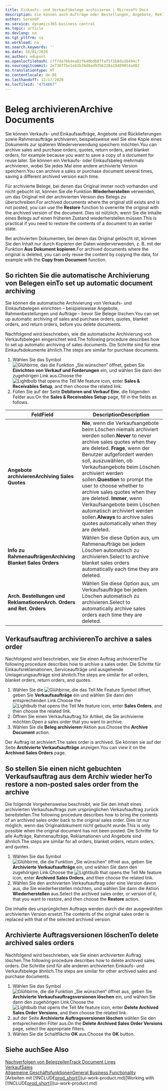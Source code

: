 ```yaml
---
title: Einkaufs- und Verkaufsbelege archivieren | Microsoft Docs
description: Sie können auch Aufträge oder Bestellungen, Angebote, Reklamationen und Rahmenaufträge archivieren, und Sie können den archivierten Beleg verwenden, um den Beleg neu zu erstellen, dass er aus archiviert wurde.
author: SorenGP
ms.service: dynamics365-business-central
ms.topic: article
ms.devlang: na
ms.tgt_pltfrm: na
ms.workload: na
ms.search.keywords: ''
ms.date: 10/01/2020
ms.author: edupont
ms.openlocfilehash: c7f7da76bdea02f640bdb0ffaf5f1b8da16494cf
ms.sourcegitcommit: 2e7307fbe1eb3b34d0ad9356226a19409054a402
ms.translationtype: HT
ms.contentlocale: de-DE
ms.lasthandoff: 12/17/2020
ms.locfileid: "4754867"
---
```

# <a name="archive-documents"></a><span data-ttu-id="fcd6d-103">Beleg archivieren</span><span class="sxs-lookup"><span data-stu-id="fcd6d-103">Archive Documents</span></span>
<span data-ttu-id="fcd6d-104">Sie können Verkaufs- und Einkaufsaufträge, Angebote und Rücklieferungen sowie Rahmenaufträge archivieren, beispielsweise weil Sie eine Kopie eines Dokuments zur späteren Wiederverwendung speichern möchten.</span><span class="sxs-lookup"><span data-stu-id="fcd6d-104">You can archive sales and purchase orders, quotes, return orders, and blanket orders, for example because you want to save a copy of a document for reuse later.</span></span> <span data-ttu-id="fcd6d-105">Sie können ein Verkaufs- oder Einkaufsbeleg mehrmals archivieren, wobei Sie jedes Mal eine andere archivierte Version speichern.</span><span class="sxs-lookup"><span data-stu-id="fcd6d-105">You can archive a sales or purchase document several times, saving a different archived version each time.</span></span>

<span data-ttu-id="fcd6d-106">Für archivierte Belege, bei denen das Original immer noch vorhanden und nicht gebucht ist, können Sie die Funktion **Wiederherstellen** verwenden, um das Original mit der archivierten Version des Belegs zu überschreiben.</span><span class="sxs-lookup"><span data-stu-id="fcd6d-106">For archived documents where the original still exists and is not posted, you can use the **Restore** function to overwrite the original with the archived version of the document.</span></span> <span data-ttu-id="fcd6d-107">Dies ist nützlich, wenn Sie die Inhalte eines Belegs auf einen früheren Zustand wiederherstellen müssen.</span><span class="sxs-lookup"><span data-stu-id="fcd6d-107">This is practical if you need to restore the contents of a document to an earlier state.</span></span>

<span data-ttu-id="fcd6d-108">Bei archivierten Dokumenten, bei denen das Original gelöscht ist, können Sie den Inhalt nur durch Kopieren der Daten wiederverwenden, z. B. mit der Funktion **Aus Dokument kopieren**.</span><span class="sxs-lookup"><span data-stu-id="fcd6d-108">For archived documents where the original is deleted, you can only reuse the content by copying the data, for example with the **Copy from Document** function.</span></span>   

## <a name="to-set-up-automatic-document-archiving"></a><span data-ttu-id="fcd6d-109">So richten Sie die automatische Archivierung von Belegen ein</span><span class="sxs-lookup"><span data-stu-id="fcd6d-109">To set up automatic document archiving</span></span>  
<span data-ttu-id="fcd6d-110">Sie können die automatische Archivierung von Verkaufs- und Einkaufsbelegen einrichten – beispielsweise Angebote, Rahmenbestellungen und Aufträge – bevor Sie Belege löschen.</span><span class="sxs-lookup"><span data-stu-id="fcd6d-110">You can set up automatic archiving of sales and purchase orders, quotes, blanket orders, and return orders, before you delete documents.</span></span>

<span data-ttu-id="fcd6d-111">Nachfolgend wird beschrieben, wie die automatische Archivierung von Verkaufsbelegen eingerichtet wird.</span><span class="sxs-lookup"><span data-stu-id="fcd6d-111">The following procedure describes how to set up automatic archiving of sales documents.</span></span> <span data-ttu-id="fcd6d-112">Die Schritte sind für eine Einkaufsdokumente ähnlich.</span><span class="sxs-lookup"><span data-stu-id="fcd6d-112">The steps are similar for purchase documents.</span></span>
1.  <span data-ttu-id="fcd6d-113">Wählen Sie das Symbol ![Glühbirne, das die Funktion „Sie wünschen“ öffnet](media/ui-search/search_small.png "Was möchten Sie tun?"), geben Sie **Einrichten von Verkauf und Forderungen** ein, und wählen Sie dann den zugehörigen Link aus.</span><span class="sxs-lookup"><span data-stu-id="fcd6d-113">Choose the ![Lightbulb that opens the Tell Me feature](media/ui-search/search_small.png "Tell me what you want to do") icon, enter **Sales & Receivables Setup**, and then choose the related link.</span></span>
2. <span data-ttu-id="fcd6d-114">Füllen Sie auf der Seite **Debitoren und Verkauf Einr.** die folgenden Felder aus:</span><span class="sxs-lookup"><span data-stu-id="fcd6d-114">On the **Sales & Receivables Setup** page, fill in the fields as follows.</span></span>

|<span data-ttu-id="fcd6d-115">Feld</span><span class="sxs-lookup"><span data-stu-id="fcd6d-115">Field</span></span>|<span data-ttu-id="fcd6d-116">Description</span><span class="sxs-lookup"><span data-stu-id="fcd6d-116">Description</span></span>|
|-----|-----------|
|<span data-ttu-id="fcd6d-117">**Angebote archivieren**</span><span class="sxs-lookup"><span data-stu-id="fcd6d-117">**Archiving Sales Quotes**</span></span>|<span data-ttu-id="fcd6d-118">**Nie**, wenn die Verkaufsangebote beim Löschen niemals archiviert werden sollen.</span><span class="sxs-lookup"><span data-stu-id="fcd6d-118">**Never** to never archive sales quotes when they are deleted.</span></span> <span data-ttu-id="fcd6d-119">**Frage**, wenn der Benutzer aufgefordert werden soll, auszuwählen, ob Verkaufsangebote beim Löschen archiviert werden sollen.</span><span class="sxs-lookup"><span data-stu-id="fcd6d-119">**Question** to prompt the user to choose whether to archive sales quotes when they are deleted.</span></span> <span data-ttu-id="fcd6d-120">**Immer**, wenn Verkaufsangebote beim Löschen automatisch archiviert werden sollen.</span><span class="sxs-lookup"><span data-stu-id="fcd6d-120">**Always** to archive sales quotes automatically when they are deleted.</span></span>|
|<span data-ttu-id="fcd6d-121">**Info zu Rahmenaufträgen**</span><span class="sxs-lookup"><span data-stu-id="fcd6d-121">**Archiving Blanket Sales Orders**</span></span>|<span data-ttu-id="fcd6d-122">Wählen Sie diese Option aus, um Rahmenaufträge bei jedem Löschen automatisch zu archivieren.</span><span class="sxs-lookup"><span data-stu-id="fcd6d-122">Select to archive blanket sales orders automatically each time they are deleted.</span></span>|
|<span data-ttu-id="fcd6d-123">**Arch. Bestellungen und Reklamationen**</span><span class="sxs-lookup"><span data-stu-id="fcd6d-123">**Arch. Orders and Ret. Orders**</span></span>|<span data-ttu-id="fcd6d-124">Wählen Sie diese Option aus, um Verkaufsaufträge bei jedem Löschen automatisch zu archivieren.</span><span class="sxs-lookup"><span data-stu-id="fcd6d-124">Select to automatically archive sales orders each time they are deleted.</span></span>|

## <a name="to-archive-a-sales-order"></a><span data-ttu-id="fcd6d-125">Verkaufsauftrag archivieren</span><span class="sxs-lookup"><span data-stu-id="fcd6d-125">To archive a sales order</span></span>
<span data-ttu-id="fcd6d-126">Nachfolgend wird beschrieben, wie Sie einen Auftrag archivieren</span><span class="sxs-lookup"><span data-stu-id="fcd6d-126">The following procedure describes how to archive a sales order.</span></span> <span data-ttu-id="fcd6d-127">Die Schritte für Einkaufsreklamationen, Serviceaufträge und ausgehende Umlagerungsaufträge sind ähnlich.</span><span class="sxs-lookup"><span data-stu-id="fcd6d-127">The steps are similar for all orders, blanket orders, return orders, and quotes.</span></span>

1.  <span data-ttu-id="fcd6d-128">Wählen Sie die ![Glühbirne, die das Tell Me Feature](media/ui-search/search_small.png "Was möchten Sie tun?") Symbol öffnet, geben Sie **Verkaufsaufträge** ein und wählen Sie dann den entsprechenden Link.</span><span class="sxs-lookup"><span data-stu-id="fcd6d-128">Choose the ![Lightbulb that opens the Tell Me feature](media/ui-search/search_small.png "Tell me what you want to do") icon, enter **Sales Orders**, and then choose the related link.</span></span>  
2.  <span data-ttu-id="fcd6d-129">Öffnen Sie einen Verkaufsauftrag für Artikel, die Sie archivierne möchten.</span><span class="sxs-lookup"><span data-stu-id="fcd6d-129">Open a sales order that you want to archive.</span></span>  
3.  <span data-ttu-id="fcd6d-130">Wählen Sie die **Beleg archivieren**-Aktion aus.</span><span class="sxs-lookup"><span data-stu-id="fcd6d-130">Choose the **Archive Document** action.</span></span>

<span data-ttu-id="fcd6d-131">Der Auftrag ist archiviert.</span><span class="sxs-lookup"><span data-stu-id="fcd6d-131">The sales order is archived.</span></span> <span data-ttu-id="fcd6d-132">Sie können sie auf der Seite **Archivierte Verkaufsaufträge** anzeigen.</span><span class="sxs-lookup"><span data-stu-id="fcd6d-132">You can view it on the **Archived Sales Orders** page.</span></span>

## <a name="to-restore-a-non-posted-sales-order-from-the-archive"></a><span data-ttu-id="fcd6d-133">So stellen Sie einen nicht gebuchten Verkaufsauftrag aus dem Archiv wieder her</span><span class="sxs-lookup"><span data-stu-id="fcd6d-133">To restore a non-posted sales order from the archive</span></span>
<span data-ttu-id="fcd6d-134">Die folgende Vorgehensweise beschreibt, wie Sie den Inhalt eines archivierten Verkaufsauftrags zum ursprünglichen Verkaufsauftrag zurück bereitstellen.</span><span class="sxs-lookup"><span data-stu-id="fcd6d-134">The following procedure describes how to bring the contents of an archived sales order back to the original sales order.</span></span> <span data-ttu-id="fcd6d-135">Dies ist nur möglich, wenn das Originaldokument nicht gebucht wurde.</span><span class="sxs-lookup"><span data-stu-id="fcd6d-135">This is only possible when the original document has not been posted.</span></span> <span data-ttu-id="fcd6d-136">Die Schritte für alle Aufträge, Rahmenaufträge, Reklamationen und Angebote sind ähnlich.</span><span class="sxs-lookup"><span data-stu-id="fcd6d-136">The steps are similar for all orders, blanket orders, return orders, and quotes.</span></span>

1. <span data-ttu-id="fcd6d-137">Wählen Sie das Symbol ![Glühbirne, die die Funktion „Sie wünschen“ öffnet](media/ui-search/search_small.png "Was möchten Sie tun?") aus, geben Sie **Archivierte Verkaufsaufträge** ein, und wählen Sie dann den zugehörigen Link.</span><span class="sxs-lookup"><span data-stu-id="fcd6d-137">Choose the ![Lightbulb that opens the Tell Me feature](media/ui-search/search_small.png "Tell me what you want to do") icon, enter **Archived Sales Orders**, and then choose the related link.</span></span>
2. <span data-ttu-id="fcd6d-138">Wählen Sie den archivierten Verkaufsauftrag oder eine Version davon aus, die Sie wiederherstellen möchten, und wählen Sie dann die Aktion **Wiederherstellen** aus.</span><span class="sxs-lookup"><span data-stu-id="fcd6d-138">Select the archived sales order, or version of it, that you want to restore, and then choose the **Restore** action.</span></span>  

<span data-ttu-id="fcd6d-139">Die Inhalte des ursprünglichen Auftrags werden durch die der ausgewählten archivierten Version ersetzt.</span><span class="sxs-lookup"><span data-stu-id="fcd6d-139">The contents of the original sales order is replaced with that of the selected archived version.</span></span>

## <a name="to-delete-archived-sales-orders"></a><span data-ttu-id="fcd6d-140">Archivierte Auftragsversionen löschen</span><span class="sxs-lookup"><span data-stu-id="fcd6d-140">To delete archived sales orders</span></span>
<span data-ttu-id="fcd6d-141">Nachfolgend wird beschrieben, wie Sie einen archivierten Auftrag löschen.</span><span class="sxs-lookup"><span data-stu-id="fcd6d-141">The following procedure describes how to delete archived sales orders.</span></span> <span data-ttu-id="fcd6d-142">Die Schritte sind für alle anderen archivierten Einkaufs- und Verkaufsbelege ähnlich.</span><span class="sxs-lookup"><span data-stu-id="fcd6d-142">The steps are similar for other archived sales and purchase documents.</span></span>

1.  <span data-ttu-id="fcd6d-143">Wählen Sie das Symbol ![Glühbirne, die die Funktion „Sie wünschen“ öffnet](media/ui-search/search_small.png "Was möchten Sie tun?") aus, geben Sie **Archivierte Verkaufsauftragsversionen löschen** ein, und wählen Sie dann den zugehörigen Link.</span><span class="sxs-lookup"><span data-stu-id="fcd6d-143">Choose the ![Lightbulb that opens the Tell Me feature](media/ui-search/search_small.png "Tell me what you want to do") icon, enter **Delete Archived Sales Order Versions**, and then choose the related link.</span></span>  
2.  <span data-ttu-id="fcd6d-144">auf der Seite **Archivierte Auftragsversionen löschen** wählen Sie den entsprechenden Filter aus.</span><span class="sxs-lookup"><span data-stu-id="fcd6d-144">On the **Delete Archived Sales Order Versions** page, select the appropriate filters.</span></span>  
3.  <span data-ttu-id="fcd6d-145">Wählen Sie die Schaltfläche **OK** aus.</span><span class="sxs-lookup"><span data-stu-id="fcd6d-145">Choose the **OK** button.</span></span>

## <a name="see-also"></a><span data-ttu-id="fcd6d-146">Siehe auch</span><span class="sxs-lookup"><span data-stu-id="fcd6d-146">See Also</span></span>
[<span data-ttu-id="fcd6d-147">Nachverfolgen von Belegzeilen</span><span class="sxs-lookup"><span data-stu-id="fcd6d-147">Track Document Lines</span></span>](across-how-to-track-document-lines.md)  
[<span data-ttu-id="fcd6d-148">Verkauf</span><span class="sxs-lookup"><span data-stu-id="fcd6d-148">Sales</span></span>](sales-manage-sales.md)  
[<span data-ttu-id="fcd6d-149">Allgemeine Geschäftsfunktionen</span><span class="sxs-lookup"><span data-stu-id="fcd6d-149">General Business Functionality</span></span>](ui-across-business-areas.md)  
<span data-ttu-id="fcd6d-150">[Arbeiten mit [!INCLUDE[prod_short](includes/prod_short.md)]](ui-work-product.md)</span><span class="sxs-lookup"><span data-stu-id="fcd6d-150">[Working with [!INCLUDE[prod_short](includes/prod_short.md)]](ui-work-product.md)</span></span>
